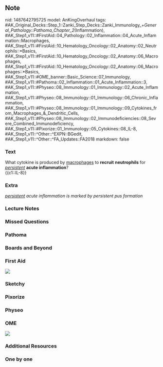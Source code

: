 ## Note
nid: 1487642795725
model: AnKingOverhaul
tags: #AK_Original_Decks::Step_1::Zanki_Step_Decks::Zanki_Immunology_+_General_Pathology::Pathoma_Chapter_2_(Inflammation), #AK_Step1_v11::#FirstAid::04_Pathology::02_Inflammation::04_Acute_Inflammation::Macrophages, #AK_Step1_v11::#FirstAid::10_Hematology_Oncology::02_Anatomy::02_Neutrophils::*Basics, #AK_Step1_v11::#FirstAid::10_Hematology_Oncology::02_Anatomy::06_Macrophages, #AK_Step1_v11::#FirstAid::10_Hematology_Oncology::02_Anatomy::06_Macrophages::*Basics, #AK_Step1_v11::#OME_banner::Basic_Science::07_Immunology, #AK_Step1_v11::#Pathoma::02_Inflammation::01_Acute_Inflammation::3, #AK_Step1_v11::#Physeo::08_Immunology::01_Immunology::02_Acute_Inflammation, #AK_Step1_v11::#Physeo::08_Immunology::01_Immunology::06_Chronic_Inflammation, #AK_Step1_v11::#Physeo::08_Immunology::01_Immunology::09_Cytokines_from_Macrophages_&_Dendritic_Cells, #AK_Step1_v11::#Physeo::08_Immunology::02_Immunodeficiencies::08_Severe_Combined_Immunodeficiency, #AK_Step1_v11::#Pixorize::01_Immunology::05_Cytokines::08_IL-8, #AK_Step1_v11::^Other::^EXPN::BGedit, #AK_Step1_v11::^Other::^FA_Updates::FA2018
markdown: false

### Text
<div>
  What cytokine is produced by <u>macrophages</u> to <b>recruit</b>
  <b>neutrophils</b> for <i><u>persistent</u></i> <b>acute
  inflammation</b>?
</div>
<div>
  {{c1::IL-8}}
</div>

### Extra
<i><u>persistent</u> acute inflammation is marked by persistent pus
formation</i>

### Lecture Notes


### Missed Questions


### Pathoma


### Boards and Beyond


### First Aid
<img src="tmpPjipZI.png">

### Sketchy


### Pixorize


### Physeo


### OME
<div class="ome-widget">
  <a href=
  "https://onlinemeded.org/spa/immunology?ref=anki"><img src=
  "_OME_AnkiFlashcards_Topic_6.png"></a>
</div>

### Additional Resources


### One by one

